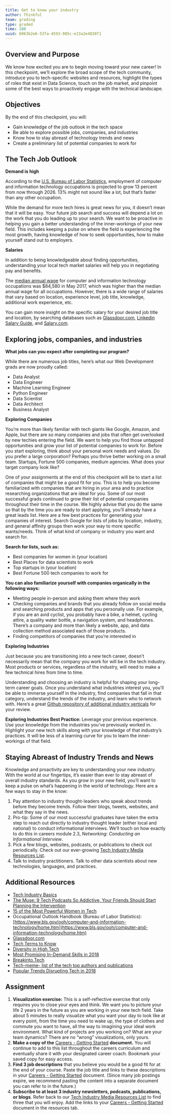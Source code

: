 ```yaml
---
title: Get to know your industry
author: Thinkful
team: grading
type: graded
time: 180
uuid: 6063b2e6-53fa-4593-985c-e13a2e4838f1
---
```


## Overview and Purpose

We know how excited you are to begin moving toward your new career! In this checkpoint, we’ll explore the broad scope of the tech community, introduce you to tech-specific websites and resources, highlight the types of roles that exist in Data Science, touch on the job market, and pinpoint some of the best ways to proactively engage with the technical landscape. 

## Objectives

By the end of this checkpoint, you will:

- Gain knowledge of the job outlook in the tech space
- Be able to explore possible jobs, companies, and industries
- Know how to stay abreast of technology trends and news 
- Create a preliminary list of potential companies to work for

## The Tech Job Outlook

**Demand is high**

According to the [U.S. Bureau of Labor Statistics](https://www.bls.gov/ooh/computer-and-information-technology/home.htm), employment of computer and information technology occupations is projected to grow 13 percent from now through 2026.  13% might not sound like a lot, but that’s faster than any other occupation.  

While the demand for more tech hires is great news for you, it doesn’t mean that it will be easy. Your future job search and success will depend a lot on the work that you do leading up to your search. We want to be proactive in helping you gain a better understanding of the inner-workings of your new field. This includes keeping a pulse on where the field is experiencing the most growth, having knowledge of how to seek opportunities, how to make yourself stand out to employers.

**Salaries**

In addition to being knowledgeable about finding opportunities, understanding your local tech market salaries will help you in negotiating pay and benefits. 

The [median annual wage](https://www.bls.gov/ooh/computer-and-information-technology/home.htm) for computer and information technology occupations was $84,580 in May 2017, which was higher than the median annual wage for all occupations. However, there is a wide range of salaries that vary based on location, experience level, job title, knowledge, additional work experience, etc. 

You can gain more insight on the specific salary for your desired job title and location, by searching databases such as [Glassdoor.com](http://glassdoor.com), [Linkedin Salary Guide](https://www.linkedin.com/salary/), and [Salary.com](https://www.salary.com/). 

## Exploring jobs, companies, and industries

**What jobs can you expect after completing our program?** 

While there are numerous job titles, here’s what our Web Development grads are now proudly called:

- Data Analyst
- Data Engineer
- Machine Learning Engineer
- Python Engineer
- Data Scientist
- Data Architect
- Business Analyst

**Exploring Companies** 

You’re more than likely familiar with tech giants like Google, Amazon, and Apple, but there are so many companies and jobs that often get overlooked by new techies entering the field. We want to help you find those untapped opportunities and grow your list of potential companies to work for. Before you start exploring, think about your personal work needs and values. Do you prefer a large corporation? Perhaps you thrive better working on a small team. Startups, Fortune 500 companies, medium agencies. What does your target company look like? 

One of your assignments at the end of this checkpoint will be to start a list of companies that might be a good fit for you. This is to help you become familiarized with companies that are hiring in your area and to practice researching organizations that are ideal for you. Some of our most successful grads continued to grow their list of potential companies throughout their time in the course. We highly advise that you do the same so that by the time you are ready to start applying, you’ll already have a great leads list. Here are a few best practices for generating your companies of interest. Search Google for lists of jobs by location, industry, and general affinity groups then work your way to more specific wants/needs. Think of what kind of company or industry you want and search for. 

**Search for lists, such as:**

- Best companies for women in (your location)
- Best Places for data scientists to work
- Top startups in (your location)
- Best Fortune 500 tech companies to work for 

**You can also familiarize yourself with companies organically in the following ways:**

- Meeting people in-person and asking them where they work
- Checking companies and brands that you already follow on social media and searching products and apps that you personally use. For example, if you are an avid cyclist, you probably have a bike, a helmet, cycling attire, a quality water bottle, a navigation system, and headphones. There’s a company and more than likely a website, app, and data collection method associated each of those products. 
- Finding competitors of companies that you’re interested in

**Exploring Industries**

Just because you are transitioning into a new tech career, doesn’t necessarily mean that the company you work for will be in the tech industry. Most products or services, regardless of the industry, will need to make a few technical hires from time to time.  

Understanding and choosing an industry is helpful for shaping your long-term career goals. Once you understand what industries interest you, you’ll be able to immerse yourself in the industry, find companies that fall in that category, understand the trends of the industry, and learn who to network with. Here’s a great [Github repository of additional industry verticals](https://gist.github.com/mbejda/19012b99a12e9d014389) for your review.

**Exploring Industries Best Practice:** Leverage your previous experience. Use your knowledge from the industries you’ve previously worked in. Highlight your new tech skills along with your knowledge of that industry’s practices. It will be less of a learning curve for you to learn the inner-workings of that field.

## Staying Abreast of Industry Trends and News

Knowledge and proactivity are key to understanding your new industry. With the world at our fingertips, it’s easier than ever to stay abreast of overall industry standards. As you grow in your new field, you’ll want to keep a pulse on what’s happening in the world of technology. Here are a few ways to stay in the know: 

1. Pay attention to industry thought-leaders who speak about trends before they become trends. Follow their blogs, tweets, websites, and what they say in the news. 
2. Pro-tip: Some of our most successful graduates have taken the extra step to reach out directly to industry thought leader (either local and national) to conduct informational interviews. We’ll touch on how exactly to do this in careers module 2.3, *Networking: Conducting an Informational Interview*.
3. Pick a few blogs, websites, podcasts, or publications to check out periodically. Check out our ever-growing [Tech Industry Media Resources List](https://docs.google.com/document/d/1lfK2M3fCUzgBKpMD9fFIbkecpAPx3sMk-lUTm4xAfaE/edit?usp=sharing).
4. Talk to industry practitioners. Talk to other data scientists about new technologies, languages, and practices. 


## Additional Resources

- [Tech Industry Basics](https://www.thebalancecareers.com/tech-industry-basics-4161773)
- [The Muse: 9 Tech Podcasts So Addictive, Your Friends Should Start Planning the Intervention](https://www.themuse.com/advice/9-tech-podcasts-so-addictive-your-friends-should-start-planning-the-intervention?utm_source=Sailthru&utm_medium=email&utm_campaign=%2A%20New%20BOTW%20Template%208/16/15&utm_term=Sunday%20-%20Best%20of%20The%20Web)
- [15 of the Most Powerful Women in Tech](https://www.thebalancecareers.com/powerful-women-in-tech-2071172)
- Occupational Outlook Handbook (Bureau of Labor Statistics): [https://www.bls.gov/ooh/computer-and-information-technology/home.htm](https://www.bls.gov/ooh/computer-and-information-technology/home.htm)
- [Glassdoor.com](http://glassdoor.com)
- [Tech Terms to Know](https://www.thebalancecareers.com/tech-terms-crash-course-2071944)
- [Diversity in High Tech](https://www.eeoc.gov/eeoc/statistics/reports/hightech/)
- [Most Promising In-Demand Skills in 2018](https://blog.linkedin.com/2018/january/11/linkedin-data-reveals-the-most-promising-jobs-and-in-demand-skills-2018)
- [Breakinto.Tech](https://www.breakinto.tech/)
- [Tech-meme- list of the tech top authors and publications](https://www.techmeme.com/lb) 
- [Popular Trends Disrupting Tech in 2018](https://www.forbes.com/sites/forbestechcouncil/2018/01/24/popular-trends-ready-to-disrupt-the-tech-industry-in-2018/#3c5b8a176ce1)


## Assignment

1. **Visualization exercise:** This is a self-reflective exercise that only requires you to close your eyes and think. We want you to picture your life 2 years in the future as you are working in your new tech field. Take about 5 minutes to really visualize what you want your day to look like at every point, from the time you need to wake up, the type of clothes and commute you want to have, all the way to imagining your ideal work environment. What kind of projects are you working on? What are your team dynamics?  There are no “wrong” visualizations, only yours. 
2. **Make a copy of the** [Careers -  Getting Started](https://docs.google.com/spreadsheets/d/1VkV-ERLv6g3C8vFe8u9HdRye2Kr62O0dOO438nUF2rs/edit?usp=sharing) **document.** You will continue to add to this list throughout the careers curriculum and eventually share it with your designated career coach. Bookmark your saved copy for easy access.
3. **Find 3 job descriptions** that you believe you would be a good fit for at the end of your course. Paste the job title and links to these descriptions in your [Careers - Getting Started](https://docs.google.com/spreadsheets/d/1VkV-ERLv6g3C8vFe8u9HdRye2Kr62O0dOO438nUF2rs/edit?usp=sharing) document. (Since many job postings expire, we recommend pasting the content into a separate document you can refer to in the future.)
4. **Subscribe to at least 3 industry newsletters, podcasts, publications, or blogs**. Refer back to our [Tech Industry Media Resources List](https://docs.google.com/document/d/1lfK2M3fCUzgBKpMD9fFIbkecpAPx3sMk-lUTm4xAfaE/edit?usp=sharing) to find three that you will enjoy. Add the links to your [Careers - Getting Started](https://docs.google.com/spreadsheets/d/1VkV-ERLv6g3C8vFe8u9HdRye2Kr62O0dOO438nUF2rs/edit?usp=sharing) document in the resources tab.

